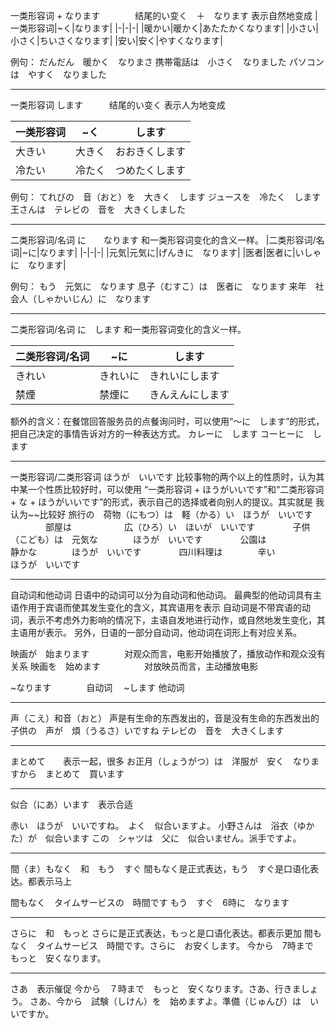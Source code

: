 一类形容词 + なります　　　　结尾的い变く　＋　なります
表示自然地变成
|一类形容词|~く|なります|
|-|-|-|
|暖かい|暖かく|あたたかくなります|
|小さい|小さく|ちいさくなります|
|安い|安く|やすくなります|

例句：
だんだん　暖かく　なりまさ
携帯電話は　小さく　なりました
パソコンは　やすく　なりました

-----

一类形容词 します　　　结尾的い变く
表示人为地变成

|一类形容词|~く|します|
|-|-|-|
|大きい|大きく|おおきくします|
|冷たい|冷たく|つめたくします|

例句：
てれびの　音（おと）を　大きく　します
ジュースを　冷たく　します
王さんは　テレビの　音を　大きくしました

----
二类形容词/名词 に　　なります
和一类形容词变化的含义一样。
|二类形容词/名词|~に|なります|
|-|-|-|
|元気|元気に|げんきに　なります|
|医者|医者に|いしゃに　なります|

例句：
もう　元気に　なります
息子（むすこ）は　医者に　なります
来年　社会人（しゃかいじん）に　なります

-----
二类形容词/名词 に　します
和一类形容词变化的含义一样。

|二类形容词/名词|~に|します|
|-|-|-|
|きれい|きれいに|きれいにします|
|禁煙|禁煙に|きんえんにします|

额外的含义：在餐馆回答服务员的点餐询问时，可以使用“～に　します”的形式，把自己决定的事情告诉对方的一种表达方式。
カレーに　します
コーヒーに　します

-----
一类形容词/二类形容词 ほうが　いいです
比较事物的两个以上的性质时，认为其中某一个性质比较好时，可以使用 “一类形容词 + ほうがいいです”和“二类形容词 + な + ほうがいいです”的形式，表示自己的选择或者向别人的提议。其实就是 我认为~~比较好
旅行の　荷物（にもつ）は　軽（かる）い　ほうが　いいです
　　　　部屋は　　　　　　広（ひろ）い　ほいが　いいです
　　　　子供（こども）は　元気な　　　　ほうが　いいです
　　　　公園は　　　　　　静かな　　　　ほうが　いいです
　　　　四川料理は　　　　辛い　　　　　ほうが　いいです

-----
自动词和他动词
日语中的动词可以分为自动词和他动词。
最典型的他动词具有主语作用于宾语而使其发生变化的含义，其宾语用を表示
自动词是不带宾语的动词，表示不考虑外力影响的情况下，主语自发地进行动作，或自然地发生变化，其主语用が表示。
另外，日语的一部分自动词，他动词在词形上有对应关系。

映画が　始まります　　　　对观众而言，电影开始播放了，播放动作和观众没有关系
映画を　始めます　　　　　对放映员而言，主动播放电影

~なります　　　　自动词　
~します         他动词

----
声（こえ）和音（おと）
声是有生命的东西发出的，音是没有生命的东西发出的
子供の　声が　煩（うるさ）いですね
テレビの　音を　大きくします

-----
まとめて　　表示一起，很多
お正月（しょうがつ）は　洋服が　安く　なりますから　まとめて　買います

-----
似合（にあ）います　表示合适

赤い　ほうが　いいですね。　よく　似合いますよ。
小野さんは　浴衣（ゆかた）が　似合います
この　シャツは　父に　似合いません。派手ですよ。

----
間（ま）もなく　和　もう　すぐ
間もなく是正式表达，もう　すぐ是口语化表达。都表示马上

間もなく　タイムサービスの　時間です
もう　すぐ　6時に　なります

----
さらに　和　もっと
さらに是正式表达，もっと是口语化表达。都表示更加
間もなく　タイムサービス　時間です。さらに　お安くします。
今から　7時まで　もっと　安くなります。

----
さあ　表示催促
今から　７時まで　もっと　安くなります。さあ、行きましょう。
さあ、今から　試験（しけん）を　始めますよ。準備（じゅんび）は　いいですか。


